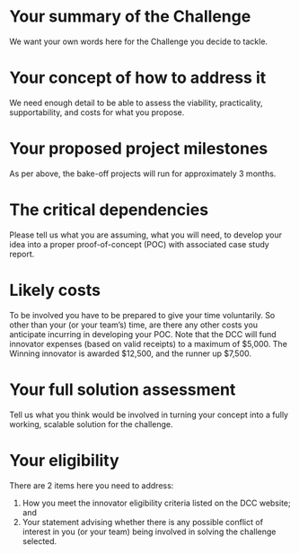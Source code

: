 Your summary of the Challenge
=============================

We want your own words here for the Challenge you decide to tackle.

Your concept of how to address it
================================
We need enough detail to be able to assess the viability, practicality, supportability, and 
costs for what you propose.

Your proposed project milestones
================================

As per above, the bake-off projects will run for approximately 3 months.

The critical dependencies
=========================

Please tell us what you are assuming, what you will need, to develop your idea into a 
proper proof-of-concept (POC) with associated case study report.

Likely costs
============

To be involved you have to be prepared to give your time voluntarily. So other than your 
(or your team’s) time, are there any other costs you anticipate incurring in developing 
your POC. Note that the DCC will fund innovator expenses (based on valid receipts) to 
a maximum of $5,000. The Winning innovator is awarded $12,500, and the runner up 
$7,500.

Your full solution assessment
=============================
Tell us what you think would be involved in turning your concept into a fully working, 
scalable solution for the challenge.

Your eligibility
================

There are 2 items here you need to address: 
1. How you meet the innovator eligibility criteria listed on the DCC website; and 
2. Your statement advising whether there is any possible conflict of interest in you 
(or your team) being involved in solving the challenge selected.

